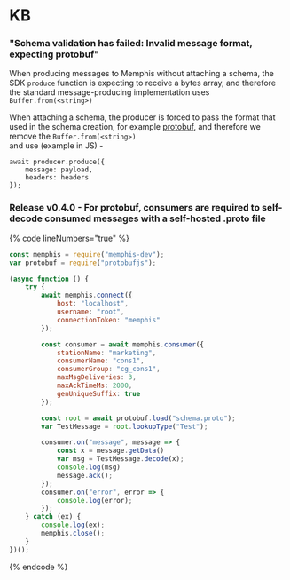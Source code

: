# KB

### "Schema validation has failed: Invalid message format, expecting protobuf"

When producing messages to Memphis without attaching a schema, the SDK `produce` function is expecting to receive a bytes array, and therefore the standard message-producing implementation uses `Buffer.from(<string>)`

When attaching a schema, the producer is forced to pass the format that used in the schema creation, for example [protobuf](formats/), and therefore we remove the `Buffer.from(<string>)`\
and use (example in JS) -

```
await producer.produce({
    message: payload,
    headers: headers
});
```

### Release v0.4.0 - For protobuf, consumers are required to self-decode consumed messages with a self-hosted .proto file

{% code lineNumbers="true" %}
```javascript
const memphis = require("memphis-dev");
var protobuf = require("protobufjs");

(async function () {
    try {
        await memphis.connect({
            host: "localhost",
            username: "root",
            connectionToken: "memphis"
        });

        const consumer = await memphis.consumer({
            stationName: "marketing",
            consumerName: "cons1",
            consumerGroup: "cg_cons1",
            maxMsgDeliveries: 3,
            maxAckTimeMs: 2000,
            genUniqueSuffix: true
        });

        const root = await protobuf.load("schema.proto");
        var TestMessage = root.lookupType("Test");

        consumer.on("message", message => {
            const x = message.getData()
            var msg = TestMessage.decode(x);
            console.log(msg)
            message.ack();
        });
        consumer.on("error", error => {
            console.log(error);
        });
    } catch (ex) {
        console.log(ex);
        memphis.close();
    }
})();
```
{% endcode %}
